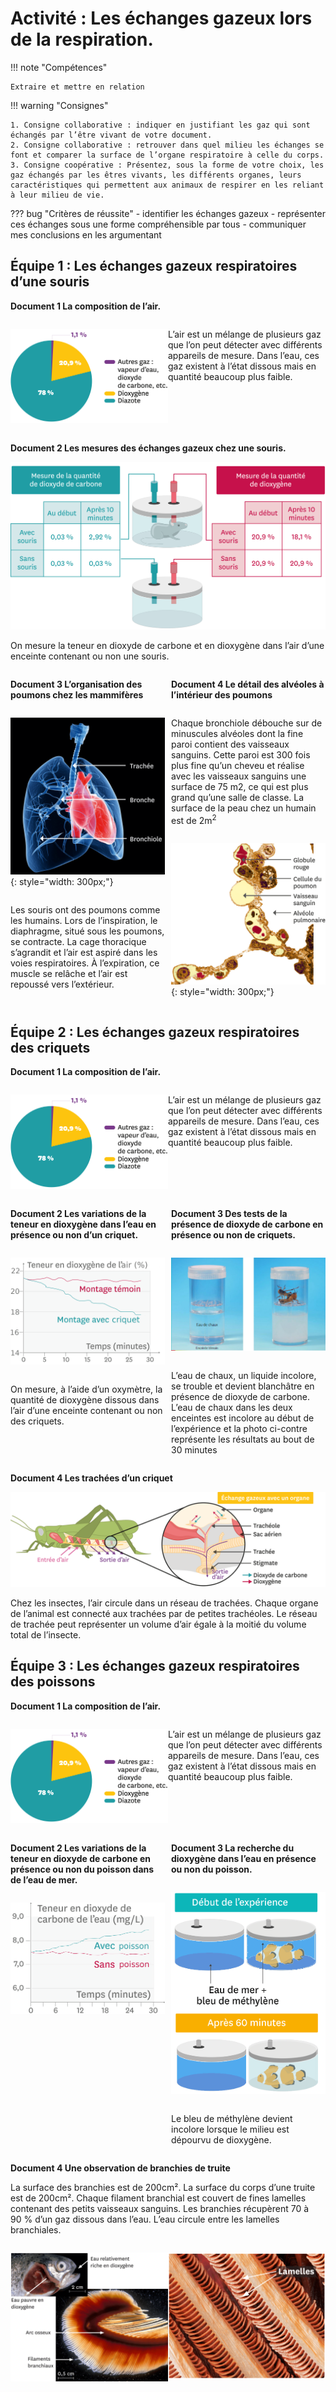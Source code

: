 # Activité : Les échanges gazeux lors de la respiration.

!!! note "Compétences"

    Extraire et mettre en relation 

!!! warning "Consignes"

    1. Consigne collaborative : indiquer en justifiant les gaz qui sont échangés par l’être vivant de votre document.  
    2. Consigne collaborative : retrouver dans quel milieu les échanges se font et comparer la surface de l’organe respiratoire à celle du corps.   
    3. Consigne coopérative : Présentez, sous la forme de votre choix, les gaz échangés par les êtres vivants, les différents organes, leurs caractéristiques qui permettent aux animaux de respirer en les reliant à leur milieu de vie.
    
??? bug "Critères de réussite"
    - identifier les échanges gazeux
    - représenter ces échanges sous une forme compréhensible par tous
    - communiquer mes conclusions en les argumentant



## Équipe 1 : Les échanges gazeux respiratoires d’une souris


**Document 1 La composition de l’air.**

<div markdown style="display: flex; flex-direction:row;">
<div markdown style="display: flex; flex: 1 1 0; flex-direction:column;">


![](pictures/graphCompoAir.png)

</div>

<div markdown style="display: flex; flex: 1 1 0; flex-direction:column;">

L’air est un mélange de plusieurs gaz que l’on peut détecter avec différents appareils de mesure. Dans l’eau, ces gaz existent à l’état dissous mais en quantité beaucoup plus faible.

</div>

</div>

**Document 2 Les mesures des échanges gazeux chez une souris.**

![](pictures/echangesGazSouris.png)

On mesure la teneur en dioxyde de carbone et en dioxygène dans l’air d’une enceinte contenant ou non une souris.

<div markdown style="display: flex; flex-direction:row;">
<div markdown style="display: flex; flex: 1 1 0; flex-direction:column; margin-right:5px;">


**Document 3 L’organisation des poumons chez les mammifères**

![](pictures/poumons.png){: style="width: 300px;"}

Les souris ont des poumons comme les humains.
Lors de l’inspiration, le diaphragme, situé sous les poumons, se contracte. La cage thoracique s’agrandit et l’air est aspiré dans les voies respiratoires. À l’expiration, ce muscle se relâche et l’air est repoussé vers l’extérieur.

</div>
<div markdown style="display: flex; flex: 1 1 0; flex-direction:column; margin-left:5px;">




**Document 4 Le détail des alvéoles à l’intérieur des poumons**

Chaque bronchiole débouche sur de minuscules alvéoles dont la fine paroi contient des vaisseaux sanguins. Cette paroi est 300 fois plus fine qu’un cheveu et réalise avec les vaisseaux sanguins une surface de 75 m2, ce qui est plus grand qu’une salle de classe. La surface de la peau chez un humain est de 2m<sup>2</sup>

![](pictures/alveolesPulmonaires.png){: style="width: 300px;"}

</div>
</div>


## Équipe 2 : Les échanges gazeux respiratoires des criquets


**Document 1 La composition de l’air.**

<div markdown style="display: flex; flex-direction:row;">
<div markdown style="display: flex; flex: 1 1 0; flex-direction:column;">


![](pictures/graphCompoAir.png)

</div>

<div markdown style="display: flex; flex: 1 1 0; flex-direction:column;">

L’air est un mélange de plusieurs gaz que l’on peut détecter avec différents appareils de mesure. Dans l’eau, ces gaz existent à l’état dissous mais en quantité beaucoup plus faible.

</div>

</div>

<div markdown style="display: flex; flex-direction:row;">
<div markdown style="display: flex; flex: 1 1 0; flex-direction:column; margin-right:5px;">

**Document 2 Les variations de la teneur en dioxygène dans l’eau en présence ou non d’un criquet.**

![](pictures/echangesO2Criquet.png)

On mesure, à l’aide d’un oxymètre, la quantité de dioxygène dissous dans l’air d’une enceinte contenant ou non des criquets.


</div>
<div markdown style="display: flex; flex: 1 1 0; flex-direction:column; margin-left:5px;">




**Document 3 Des tests de la présence de dioxyde de carbone en présence ou non de criquets.**

![](pictures/echangesCO2Criquet.png)

L’eau de chaux, un liquide incolore, se trouble et devient blanchâtre en présence de dioxyde de carbone.
L’eau de chaux dans les deux enceintes est incolore au début de l’expérience et la photo ci-contre représente les résultats au bout de 30 minutes




</div>

</div>

**Document 4 Les trachées d’un criquet**

![](pictures/tracheesInsectes.png)

Chez les insectes, l’air circule dans un réseau de trachées. Chaque organe de l’animal est connecté aux trachées par de petites trachéoles.
Le réseau de trachée peut représenter un volume d’air égale à la moitié du volume total de l’insecte.


## Équipe 3 : Les échanges gazeux respiratoires des poissons



**Document 1 La composition de l’air.**

<div markdown style="display: flex; flex-direction:row;">
<div markdown style="display: flex; flex: 1 1 0; flex-direction:column;">


![](pictures/graphCompoAir.png)

</div>

<div markdown style="display: flex; flex: 1 1 0; flex-direction:column;">

L’air est un mélange de plusieurs gaz que l’on peut détecter avec différents appareils de mesure. Dans l’eau, ces gaz existent à l’état dissous mais en quantité beaucoup plus faible.

</div>

</div>

<div markdown style="display: flex; flex-direction:row;">
<div markdown style="display: flex; flex: 1 1 0; flex-direction:column; margin-right:5px;">

**Document 2 Les variations de la teneur en dioxyde de carbone en présence ou non du poisson dans de l’eau de mer.**

![](pictures/echangesCO2poissons.png)


</div>

<div markdown style="display: flex; flex: 1 1 0; flex-direction:column; margin-left:5px;">

**Document 3 La recherche du dioxygène dans l’eau en présence ou non du poisson.**

![](pictures/echangesO2poissons.png)

Le bleu de méthylène devient incolore lorsque le milieu est dépourvu de dioxygène.


</div>

</div>

**Document 4 Une observation de branchies de truite**

La surface des branchies est de 200cm².
La surface du corps d’une truite est de 200cm².
Chaque filament branchial est couvert de fines lamelles contenant des petits vaisseaux sanguins. Les branchies récupèrent 70 à 90 % d’un gaz dissous dans l’eau. L’eau circule entre les lamelles branchiales.

<div markdown style="display: flex; flex-direction:row;">
<div markdown style="display: flex; flex: 1 1 0; flex-direction:column;">

![](pictures/branchesPoissons.png)


</div>

<div markdown style="display: flex; flex: 1 1 0; flex-direction:column;">

![](pictures/branchesPoissons2.png)


</div>

</div>